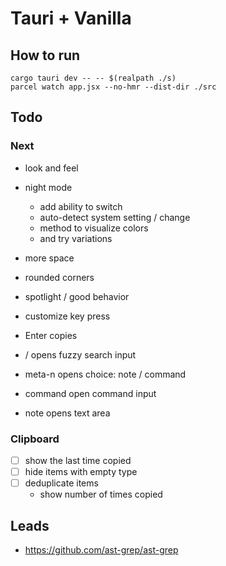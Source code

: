# Tauri + Vanilla

## How to run

```
cargo tauri dev -- -- $(realpath ./s)
parcel watch app.jsx --no-hmr --dist-dir ./src
```

## Todo

### Next

- look and feel
- night mode
    - add ability to switch
    - auto-detect system setting / change
    - method to visualize colors
    - and try variations
- more space


- rounded corners
- spotlight / good behavior
- customize key press

- Enter copies

- / opens fuzzy search input

- meta-n opens choice: note / command

- command open command input

- note opens text area


### Clipboard

- [ ] show the last time copied
- [ ] hide items with empty type
- [ ] deduplicate items
    - show number of times copied

## Leads

- https://github.com/ast-grep/ast-grep

